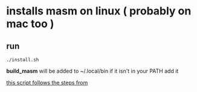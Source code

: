 # installs masm on linux ( probably on mac too ) 

## run
```
./install.sh
```

**build_masm** will be added to ~/.local/bin
if it isn't in your PATH add it

[this script follows the steps from](https://github.com/detjensrobert/homework-2021-winter/tree/3bc299b5d61a28c271589a3e31cff6dbf6e30a0e/cs271/masm-setup)
